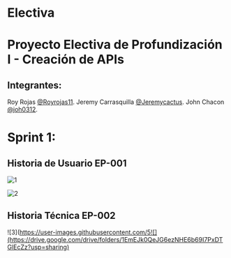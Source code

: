 # Electiva

# Proyecto Electiva de Profundización I - Creación de APIs

## Integrantes:
 Roy Rojas [@Royrojas11](https://github.com/Royrojas11).
 Jeremy Carrasquilla [@Jeremycactus](https://github.com/Jeremycactus).
John Chacon [@joh0312](https://github.com/joh0312).
 
 # Sprint 1:
 
 ## Historia de Usuario EP-001 
 
 ![1](https://user-images.githubusercontent.com/5382![](../../Downloads/WhatsApp%20Image%202022-09-08%20at%2020.28.06%20(1).jpeg)2139/189217756-837ef565-0d53-426c-a8de-15c4ed60a2e4.jpeg)

 ![2](https://user-images.githubusercontent.com/5382213![](../../Downloads/WhatsApp%20Image%202022-09-08%20at%2020.28.06%20(1).jpeg)9/189217806-6241da24-acb8-4263-9a28-5241428112e8.jpeg)

 
  
  ## Historia Técnica EP-002 

 ![3](https://user-images.githubusercontent.com/5![](https://drive.google.com/drive/folders/1EmEJk0QeJG6ezNHE6b69I7PxDTGlEcZz?usp=sharing)
